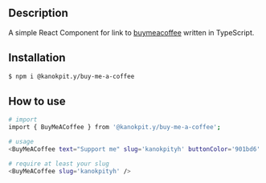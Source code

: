 ## Description
A simple React Component for link to [buymeacoffee](https://buymeacoffee.com/) written in TypeScript.

## Installation

```bash
$ npm i @kanokpit.y/buy-me-a-coffee
```

## How to use

```bash
# import
import { BuyMeACoffee } from '@kanokpit.y/buy-me-a-coffee';
```

```bash
# usage
<BuyMeACoffee text="Support me" slug='kanokpityh' buttonColor='901bd6' />

# require at least your slug
<BuyMeACoffee slug='kanokpityh' />
```
